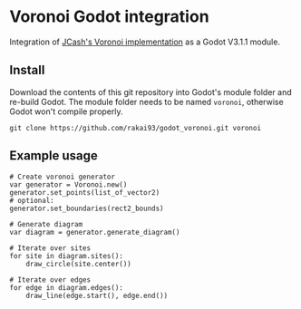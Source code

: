 Voronoi Godot integration
=========================

Integration of [JCash's Voronoi implementation](https://github.com/JCash/voronoi) as a Godot V3.1.1 module.

Install
-------

Download the contents of this git repository into Godot's module folder and re-build Godot.
The module folder needs to be named `voronoi`, otherwise Godot won't compile properly.

`git clone https://github.com/rakai93/godot_voronoi.git voronoi`

Example usage
-----------------

```gdscript
# Create voronoi generator
var generator = Voronoi.new()
generator.set_points(list_of_vector2)
# optional:
generator.set_boundaries(rect2_bounds)

# Generate diagram
var diagram = generator.generate_diagram()

# Iterate over sites
for site in diagram.sites():
	draw_circle(site.center())

# Iterate over edges
for edge in diagram.edges():
	draw_line(edge.start(), edge.end())
```
